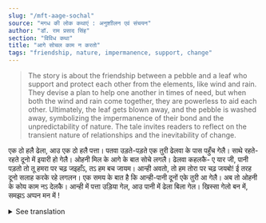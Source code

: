 ```yaml
---
slug: "/mft-aage-sochal"
source: "मगध की लोक कथाएं : अनुशाीलन एवं संचयन"
author: "डॉ. राम प्रसाद सिंह"
section: "विविध कथा"
title: "आगे सोचल काम न करतो"
tags: "friendship, nature, impermanence, support, change"
---
```

<blockquote>
The story is about the friendship between a pebble and a leaf who support and protect each other from the elements, like wind and rain. They devise a plan to help one another in times of need, but when both the wind and rain come together, they are powerless to aid each other. Ultimately, the leaf gets blown away, and the pebble is washed away, symbolizing the impermanence of their bond and the unpredictability of nature. The tale invites readers to reflect on the transient nature of relationships and the inevitability of change.
</blockquote>

एक ठो हलै ढेला, आउ एक ठो हलै पत्ता। पतवा उड़ते-पड़ते एक तुरी ढेलवा के पास पहुँच गेलै। साथे रहते-रहते दूनो में इयारी हो गेलै। ओहनी मिल के आगे के बात सोचे लगलै। ढेलवा कहलकै- ए यार जी, पानी पड़तो तो तू हमरा पर चढ़ जइहाँऽ, तऽ हम बच जायम। आन्ही अवतो, तो हम तोरा पर चढ़ जयबो! ई तरह दूनो सलाह करके रहे लगलन। एक समय के बात है कि आन्ही-पानी दूनों एके तुरी आ गेलै। अब तो ओहनी के कोय काम नऽ देलकै। आन्ही में पत्ता उड़िया गेल, आउ पानी में ढेला बिला गेल। खिस्सा गेलो बन में, समझऽ अप्पन मन में ! 

<details>
<summary>See translation</summary>

Once there was a pebble, and once there was a leaf. As the wind blew, the leaf floated and reached close to the pebble. Living together, they developed a friendship. They began to think about what to do next. The pebble said, "Hey friend, if it rains, you can climb on me, and then I will be safe. And if the wind comes, I will climb on you!" In this way, they continually advised each other. 

Once upon a time, both the wind and rain came together. Now neither of them could help the other. The wind blew the leaf away, and the rain washed the pebble away. The story was lost in the forest; understand it within yourself!
</details>
